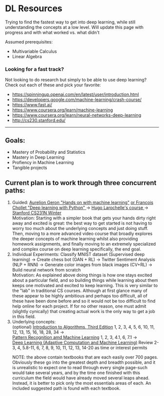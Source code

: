 # DL Resources

Trying to find the fastest way to get into deep learning, while still understanding the concepts at a low level. Will update this page with progress and with what worked vs. what didn't

Assumed prerequisites:

- Multivariable Calculus
- Linear Algebra

### Looking for a fast track?

Not looking to do research but simply to be able to use deep learning?
Check out each of these and pick your favorite:

- https://spinningup.openai.com/en/latest/user/introduction.html
- https://developers.google.com/machine-learning/crash-course/
- https://www.fast.ai/
- https://www.coursera.org/learn/machine-learning
- https://www.coursera.org/learn/neural-networks-deep-learning
- http://cs230.stanford.edu/

---

## Goals:

- Mastery of Probability and Statistics
- Mastery in Deep Learning
- Profiency in Machine Learning
- Tangible projects

## Current plan is to work through three concurrent paths:

<ol>
<li>Guided:
    <span><a href="https://www.oreilly.com/library/view/hands-on-machine-learning/9781492032632/">Aurelion Geron "Hands on with machine learning"</a>
    <a href = "https://www.manning.com/books/deep-learning-with-python"> or Francois Chollet "Deep learning with Python" </a>
    </span>-><span>
    <a href = "http://info.usherbrooke.ca/hlarochelle/neural_networks/content.html">Hugo Larochelle's course </a>
    </span>-><span>
    <a href = "http://cs231n.stanford.edu/">Stanford CS231N Winter</a>
    </span>
</li>
    Motivation: Starting with a simpler book that gets your hands dirty right away and excited is great: the best way to get started is not having to worry too much about the underlying concepts and just doing stuff. Then, moving to a more advanced video course that broadly explores the deeper concepts of machine learning whilst also providing homework assignments, and finally moving to an extremely specialized and complex course on deep learning specifically, the end goal.
<li>Individual Experiments:
    <span>Classify MNIST dataset (Supervised deep learning)</span>
    <span>-></span>
    <span>Create chess bot (GAN + RL)</span>
    <span>-></span>
    <span>Twitter Sentiment Analysis (NLP + RNN)</span>
    <span>-></span>
    <span>Generate color images from black images (CV+RL)
    <span>-></span>
    <span>Build neural network from scratch</span>
</li>
    Motivation: As explained above doing things is how one stays excited about a particular field, and so building things while learning about them keeps one motivated and excited to keep learning. This is very similar to the "lab" in traditional CS courses. Although at first glance many of these appear to be highly ambitious and perhaps too difficult, all of these have been done before and so it would not be too difficult to find help online for each project. If for no other reason, one must admit (slightly cynically) that creating actual work is the only way to get a job in this field. 
<li>Underlying concepts: </li>
    <span>(optional) <a href="http://ressources.unisciel.fr/algoprog/s00aaroot/aa00module1/res/%5BCormen-AL2011%5DIntroduction_To_Algorithms-A3.pdf" target=_blank>Introduction to Algorithms, Third Edition</a>
     1, 2, 3, 4, 5, 6, 10, 11, 12, 13, 15, 16, 18, 28, 34 </span>
    <span>-></span>
    <br>
    <span><a href="http://users.isr.ist.utl.pt/~wurmd/Livros/school/Bishop%20-%20Pattern%20Recognition%20And%20Machine%20Learning%20-%20Springer%20%202006.pdf" target= "_blank">Pattern Recognition amd Machine Learning</a>
    1, 2, 3, 4.1, 6, 7.1
    </span>
    <span>-></span>
    <br>
    <span><a href= "https://github.com/janishar/mit-deep-learning-book-pdf" target = "_blank">Deep Learning (Adaptive Computation and Machine Learning)</a></span> Review 2-3, 4, 5.8-11, 6, 7, 8, 9, 10, 11, 12, 13, 14-20 as time or interest permits 
    <p>NOTE: the above contain textbooks that are each easily over 700 pages. Obviously these go into the greatest depth and breadth possible, and it is unrealistic to expect one to read through every single page-such would take several years, and by the time one finished with this curriculum the field would have already moved several leaps ahead. Instead, it is better to pick only the most essentials areas of each. An included suggested path is found with each textbook.</p></span>
    
</ol>
